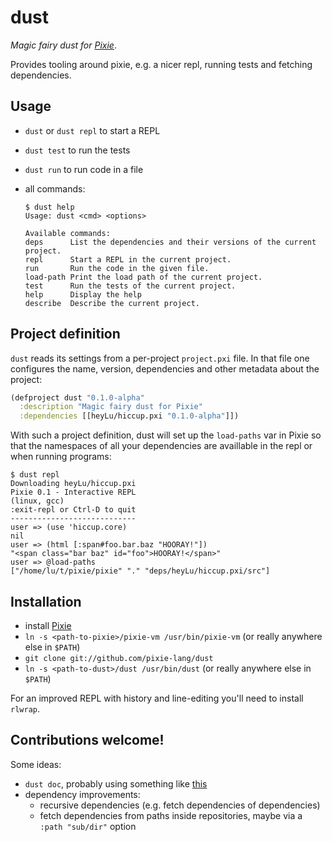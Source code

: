 # dust

*Magic fairy dust for [Pixie](https://github.com/pixie-lang/pixie)*.

Provides tooling around pixie, e.g. a nicer repl, running tests and fetching
dependencies.

## Usage

* `dust` or `dust repl` to start a REPL
* `dust test` to run the tests
* `dust run` to run code in a file
* all commands:

    ```
    $ dust help
    Usage: dust <cmd> <options>

    Available commands:
    deps      List the dependencies and their versions of the current project.
    repl      Start a REPL in the current project.
    run       Run the code in the given file.
    load-path Print the load path of the current project.
    test      Run the tests of the current project.
    help      Display the help
    describe  Describe the current project.
    ```

## Project definition

`dust` reads its settings from a per-project `project.pxi` file. In that file
one configures the name, version, dependencies and other metadata about the
project:

```clojure
(defproject dust "0.1.0-alpha"
  :description "Magic fairy dust for Pixie"
  :dependencies [[heyLu/hiccup.pxi "0.1.0-alpha"]])
```

With such a project definition, dust will set up the `load-paths` var in
Pixie so that the namespaces of all your dependencies are availlable in the repl or when running
programs:

```
$ dust repl
Downloading heyLu/hiccup.pxi
Pixie 0.1 - Interactive REPL
(linux, gcc)
:exit-repl or Ctrl-D to quit
----------------------------
user => (use 'hiccup.core)
nil
user => (html [:span#foo.bar.baz "HOORAY!"])
"<span class="bar baz" id="foo">HOORAY!</span>"
user => @load-paths
["/home/lu/t/pixie/pixie" "." "deps/heyLu/hiccup.pxi/src"]
```

## Installation

* install [Pixie](https://github.com/pixie-lang/pixie)
* `ln -s <path-to-pixie>/pixie-vm /usr/bin/pixie-vm` (or really anywhere else in `$PATH`)
* `git clone git://github.com/pixie-lang/dust`
* `ln -s <path-to-dust>/dust /usr/bin/dust` (or really anywhere else in `$PATH`)

For an improved REPL with history and line-editing you'll need to install
`rlwrap`.

## Contributions welcome!

Some ideas:

* `dust doc`, probably using something like [this](https://github.com/pixie-lang/pixie/blob/master/examples/gen-docs.pxi)
* dependency improvements:
    - recursive dependencies (e.g. fetch dependencies of dependencies)
    - fetch dependencies from paths inside repositories, maybe via a `:path "sub/dir"` option
